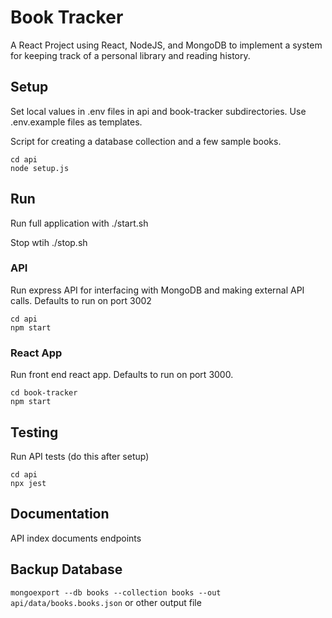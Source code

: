 # Book Tracker

A React Project using React, NodeJS, and MongoDB to implement a system for keeping track of a personal library and reading history.

## Setup

Set local values in .env files in api and book-tracker subdirectories. Use .env.example files as templates.

Script for creating a database collection and a few sample books.

```
cd api
node setup.js
```

## Run 

Run full application with ./start.sh

Stop wtih ./stop.sh

### API

Run express API for interfacing with MongoDB and making external API calls. Defaults to run on port 3002

```
cd api
npm start
```

### React App

Run front end react app. Defaults to run on port 3000.

```
cd book-tracker
npm start
```


## Testing

Run API tests (do this after setup)

```
cd api
npx jest
```

## Documentation

API index documents endpoints

## Backup Database

``` mongoexport --db books --collection books --out api/data/books.books.json ```
or other output file